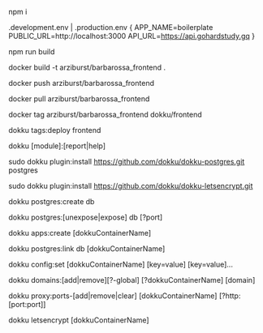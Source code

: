 npm i

.development.env | .production.env {
    APP_NAME=boilerplate
    PUBLIC_URL=http://localhost:3000
    API_URL=https://api.gohardstudy.gq
}

npm run build

docker build -t arziburst/barbarossa_frontend .

docker push arziburst/barbarossa_frontend

<!-- droplet -->

docker pull arziburst/barbarossa_frontend

docker tag arziburst/barbarossa_frontend dokku/frontend

dokku tags:deploy frontend

<!-- Dokku fast docs -->
dokku [module]:[report|help] 

sudo dokku plugin:install https://github.com/dokku/dokku-postgres.git postgres

sudo dokku plugin:install https://github.com/dokku/dokku-letsencrypt.git 

dokku postgres:create db

dokku postgres:[unexpose|expose] db [?port]

dokku apps:create [dokkuContainerName]

dokku postgres:link db [dokkuContainerName]

dokku config:set [dokkuContainerName] [key=value] [key=value]...

dokku domains:[add|remove][?-global] [?dokkuContainerName] [domain]

dokku proxy:ports-[add|remove|clear] [dokkuContainerName] [?http:[port:port]]

dokku letsencrypt [dokkuContainerName]